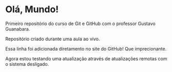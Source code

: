 # Olá, Mundo!
 Primeiro repositório do curso de Git e GitHub com o professor Gustavo Guanabara.

 Repositório criado durante uma aula ao vivo.

Essa linha foi adicionada diretamento no site do GitHub!  Que imprecionante.

Agora estou testando uma atualização através de atualizações remotas com o sistema desligado.